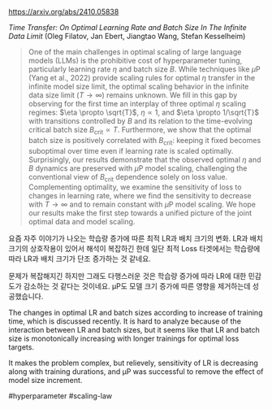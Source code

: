 https://arxiv.org/abs/2410.05838

*Time Transfer: On Optimal Learning Rate and Batch Size In The Infinite Data Limit* (Oleg Filatov, Jan Ebert, Jiangtao Wang, Stefan Kesselheim)

> One of the main challenges in optimal scaling of large language models (LLMs) is the prohibitive cost of hyperparameter tuning, particularly learning rate $\eta$ and batch size $B$. While techniques like $\mu$P (Yang et al., 2022) provide scaling rules for optimal $\eta$ transfer in the infinite model size limit, the optimal scaling behavior in the infinite data size limit ($T \to \infty$) remains unknown. We fill in this gap by observing for the first time an interplay of three optimal $\eta$ scaling regimes: $\eta \propto \sqrt{T}$, $\eta \propto 1$, and $\eta \propto 1/\sqrt{T}$ with transitions controlled by $B$ and its relation to the time-evolving critical batch size $B_\mathrm{crit} \propto T$. Furthermore, we show that the optimal batch size is positively correlated with $B_\mathrm{crit}$: keeping it fixed becomes suboptimal over time even if learning rate is scaled optimally. Surprisingly, our results demonstrate that the observed optimal $\eta$ and $B$ dynamics are preserved with $\mu$P model scaling, challenging the conventional view of $B_\mathrm{crit}$ dependence solely on loss value. Complementing optimality, we examine the sensitivity of loss to changes in learning rate, where we find the sensitivity to decrease with $T \to \infty$ and to remain constant with $\mu$P model scaling. We hope our results make the first step towards a unified picture of the joint optimal data and model scaling.

요즘 자주 이야기가 나오는 학습량 증가에 따른 최적 LR과 배치 크기의 변화. LR과 배치 크기의 상호작용이 있어서 해석이 복잡하긴 한데 일단 최적 Loss 타겟에서는 학습량에 따라 LR과 배치 크기가 단조 증가하는 것 같네요.

문제가 복잡해지긴 하지만 그래도 다행스러운 것은 학습량 증가에 따라 LR에 대한 민감도가 감소하는 것 같다는 것이네요. μP도 모델 크기 증가에 따른 영향을 제거하는데 성공했습니다.

<english>
The changes in optimal LR and batch sizes according to increase of training time, which is discussed recently. It is hard to analyze because of the interaction between LR and batch sizes, but it seems like that LR and batch size is monotonically increasing with longer trainings for optimal loss targets.

It makes the problem complex, but relievely, sensitivity of LR is decreasing along with training durations, and μP was successful to remove the effect of model size increment.
</english>

#hyperparameter #scaling-law 